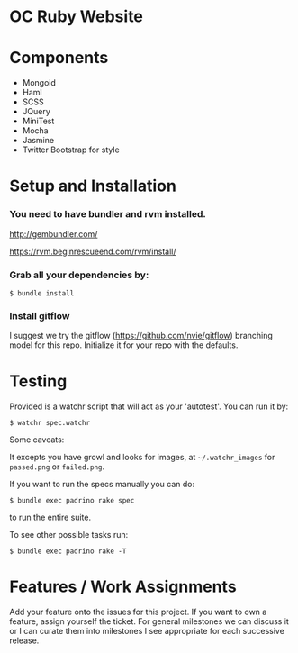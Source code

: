 # OC Ruby Website #

# Components

* Mongoid
* Haml
* SCSS
* JQuery
* MiniTest
* Mocha
* Jasmine
* Twitter Bootstrap for style

# Setup and Installation #

### You need to have bundler and rvm installed.

  http://gembundler.com/

  https://rvm.beginrescueend.com/rvm/install/


### Grab all your dependencies by:

    $ bundle install

### Install gitflow
I suggest we try the gitflow (https://github.com/nvie/gitflow) branching
model for this repo.  Initialize it for your repo with the defaults.

# Testing #

Provided is a watchr script that will act as your 'autotest'. You can
run it by:

    $ watchr spec.watchr

Some caveats:

It excepts you have growl and looks for images, at `~/.watchr_images` for
`passed.png` or `failed.png`.


If you want to run the specs manually you can do:

    $ bundle exec padrino rake spec

to run the entire suite.

To see other possible tasks run:

    $ bundle exec padrino rake -T

# Features / Work Assignments #

Add your feature onto the issues for this project. If you want to own a
feature, assign yourself the ticket. For general milestones we can
discuss it or I can curate them into milestones I see appropriate for
each successive release.
